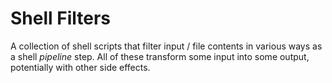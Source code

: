 # Shell Filters

A collection of shell scripts that filter input / file contents in various ways as a shell _pipeline_ step. All of these transform some input into some output, potentially with other side effects.
